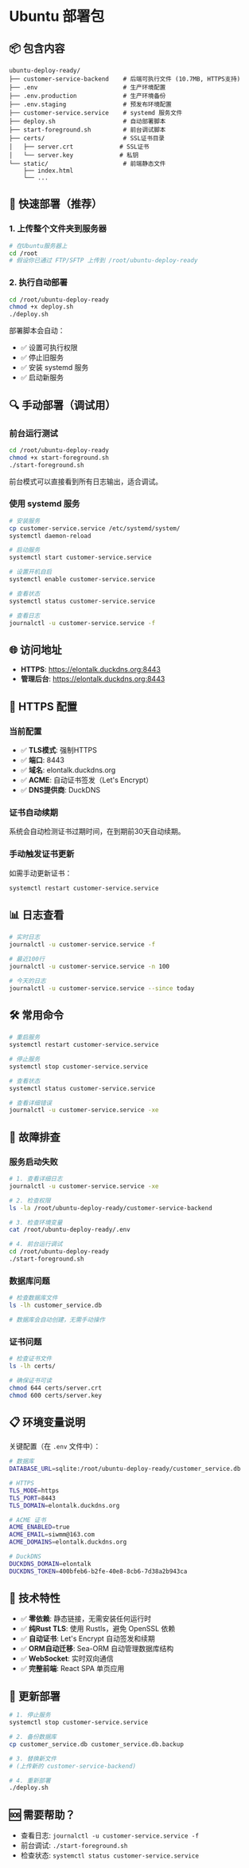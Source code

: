 # Ubuntu 部署包

## 📦 包含内容

```
ubuntu-deploy-ready/
├── customer-service-backend    # 后端可执行文件 (10.7MB, HTTPS支持)
├── .env                        # 生产环境配置
├── .env.production             # 生产环境备份
├── .env.staging                # 预发布环境配置
├── customer-service.service    # systemd 服务文件
├── deploy.sh                   # 自动部署脚本
├── start-foreground.sh         # 前台调试脚本
├── certs/                      # SSL证书目录
│   ├── server.crt             # SSL证书
│   └── server.key             # 私钥
└── static/                     # 前端静态文件
    ├── index.html
    └── ...
```

## 🚀 快速部署（推荐）

### 1. 上传整个文件夹到服务器

```bash
# 在Ubuntu服务器上
cd /root
# 假设你已通过 FTP/SFTP 上传到 /root/ubuntu-deploy-ready
```

### 2. 执行自动部署

```bash
cd /root/ubuntu-deploy-ready
chmod +x deploy.sh
./deploy.sh
```

部署脚本会自动：
- ✅ 设置可执行权限
- ✅ 停止旧服务
- ✅ 安装 systemd 服务
- ✅ 启动新服务

## 🔍 手动部署（调试用）

### 前台运行测试

```bash
cd /root/ubuntu-deploy-ready
chmod +x start-foreground.sh
./start-foreground.sh
```

前台模式可以直接看到所有日志输出，适合调试。

### 使用 systemd 服务

```bash
# 安装服务
cp customer-service.service /etc/systemd/system/
systemctl daemon-reload

# 启动服务
systemctl start customer-service.service

# 设置开机自启
systemctl enable customer-service.service

# 查看状态
systemctl status customer-service.service

# 查看日志
journalctl -u customer-service.service -f
```

## 🌐 访问地址

- **HTTPS**: https://elontalk.duckdns.org:8443
- **管理后台**: https://elontalk.duckdns.org:8443

## 🔐 HTTPS 配置

### 当前配置
- ✅ **TLS模式**: 强制HTTPS
- ✅ **端口**: 8443
- ✅ **域名**: elontalk.duckdns.org
- ✅ **ACME**: 自动证书签发（Let's Encrypt）
- ✅ **DNS提供商**: DuckDNS

### 证书自动续期
系统会自动检测证书过期时间，在到期前30天自动续期。

### 手动触发证书更新
如需手动更新证书：
```bash
systemctl restart customer-service.service
```

## 📊 日志查看

```bash
# 实时日志
journalctl -u customer-service.service -f

# 最近100行
journalctl -u customer-service.service -n 100

# 今天的日志
journalctl -u customer-service.service --since today
```

## 🛠️ 常用命令

```bash
# 重启服务
systemctl restart customer-service.service

# 停止服务
systemctl stop customer-service.service

# 查看状态
systemctl status customer-service.service

# 查看详细错误
journalctl -u customer-service.service -xe
```

## 🔧 故障排查

### 服务启动失败

```bash
# 1. 查看详细日志
journalctl -u customer-service.service -xe

# 2. 检查权限
ls -la /root/ubuntu-deploy-ready/customer-service-backend

# 3. 检查环境变量
cat /root/ubuntu-deploy-ready/.env

# 4. 前台运行调试
cd /root/ubuntu-deploy-ready
./start-foreground.sh
```

### 数据库问题

```bash
# 检查数据库文件
ls -lh customer_service.db

# 数据库会自动创建，无需手动操作
```

### 证书问题

```bash
# 检查证书文件
ls -lh certs/

# 确保证书可读
chmod 644 certs/server.crt
chmod 600 certs/server.key
```

## 📋 环境变量说明

关键配置（在 `.env` 文件中）：

```bash
# 数据库
DATABASE_URL=sqlite:/root/ubuntu-deploy-ready/customer_service.db

# HTTPS
TLS_MODE=https
TLS_PORT=8443
TLS_DOMAIN=elontalk.duckdns.org

# ACME 证书
ACME_ENABLED=true
ACME_EMAIL=siwmm@163.com
ACME_DOMAINS=elontalk.duckdns.org

# DuckDNS
DUCKDNS_DOMAIN=elontalk
DUCKDNS_TOKEN=400bfeb6-b2fe-40e8-8cb6-7d38a2b943ca
```

## 🎯 技术特性

- ✅ **零依赖**: 静态链接，无需安装任何运行时
- ✅ **纯Rust TLS**: 使用 Rustls，避免 OpenSSL 依赖
- ✅ **自动证书**: Let's Encrypt 自动签发和续期
- ✅ **ORM自动迁移**: Sea-ORM 自动管理数据库结构
- ✅ **WebSocket**: 实时双向通信
- ✅ **完整前端**: React SPA 单页应用

## 📝 更新部署

```bash
# 1. 停止服务
systemctl stop customer-service.service

# 2. 备份数据库
cp customer_service.db customer_service.db.backup

# 3. 替换新文件
# (上传新的 customer-service-backend)

# 4. 重新部署
./deploy.sh
```

## 🆘 需要帮助？

- 查看日志: `journalctl -u customer-service.service -f`
- 前台调试: `./start-foreground.sh`
- 检查状态: `systemctl status customer-service.service`

